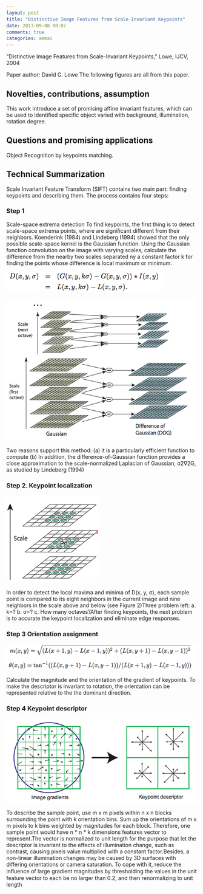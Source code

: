 ```yaml
---
layout: post
title: "Distinctive Image Features from Scale-Invariant Keypoints"
date: 2013-09-08 00:07
comments: true
categories: ammai
---
```


"Distinctive Image Features from Scale-Invariant Keypoints," Lowe, IJCV, 2004

<a href="http://mslab.csie.ntu.edu.tw/~askus/ammai/blog/wp-content/uploads/2012/03/螢幕快照-2012-03-13-下午11.11.08.png"> </a>

Paper author: David G. Lowe The following figures are all from this paper.

## Novelties, contributions, assumption

This work introduce a set of promising affine invariant features, which can be used to identified specific object varied with background, illumination, rotation degree.

## Questions and promising applications

Object Recognition by keypoints matching.

## Technical Summarization

Scale Invariant Feature Transform (SIFT) contains two main part: finding keypoints and describing them. The process contains four steps:

### Step 1
Scale-space extrema detection To find keypoints, the first thing is to detect scale-space extrema points, where are significant different from their neighbors. Koenderink (1984) and Lindeberg (1994) showed that the only possible scale-space kernel is the Gaussian function. Using the Gaussian function convolution on the image with varying scales, calculate the difference from the nearby two scales separated ny a constant factor k for finding the points whose difference is local maximum or minimum.

![img1](/images/ammai/03/螢幕快照-2012-03-13-下午8.32.36.png)

![img2](/images/ammai/03/螢幕快照-2012-03-13-下午8.34.58.png)

Two reasons support this method: (a) it is a particularly efficient function to compute (b) In addition, the difference-of-Gaussian function provides a close approximation to the scale-normalized Laplacian of Gaussian, σ2∇2G, as studied by Lindeberg (1994)

### Step 2. Keypoint localization

![img3](/images/ammai/03/螢幕快照-2012-03-13-下午8.40.52.png)

In order to detect the local maxima and minima of D(x, y, σ), each sample point is compared to its eight neighbors in the current image and nine neighbors in the scale above and below (see Figure 2)Three problem left: a. k=? b. σ=? c. How many octaves?After finding keypoints, the next problem is to accurate the keypoint localization and eliminate edge responses.

### Step 3 Orientation assignment

![img4](/images/ammai/03/螢幕快照-2012-03-13-下午10.43.34.png)

Calculate the magnitude and the orientation of the gradient of keypoints. To make the descriptor is invariant to rotation, the orientation can be represented relative to the the dominant direction.</li>

### Step 4 Keypoint descriptor

![img5](/images/ammai/03/螢幕快照-2012-03-13-下午11.11.08.png)

To describe the sample point, use m x m pixels within n x n blocks surrounding the point with k orientation bins. Sum up the orientations of m x m pixels to k bins weighted by magnitudes for each block. Therefore, one sample point would have n * n * k dimensions features vector to represent.The vector is normalized to unit length for the purpose that let the descriptor is invariant to the effects of illumination change, such as contrast, causing pixels value  multiplied with a constant factor.Besides, a non-linear illumination changes may be caused by 3D surfaces with differing orientations or  camera saturation. To cope with it, reduce the inﬂuence of large gradient magnitudes by thresholding the values in the unit feature vector to each be no larger than 0.2, and then renormalizing to unit length